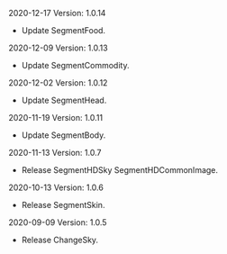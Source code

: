 2020-12-17 Version: 1.0.14
- Update SegmentFood.

2020-12-09 Version: 1.0.13
- Update SegmentCommodity.

2020-12-02 Version: 1.0.12
- Update SegmentHead.

2020-11-19 Version: 1.0.11
- Update SegmentBody.

2020-11-13 Version: 1.0.7
- Release SegmentHDSky SegmentHDCommonImage.

2020-10-13 Version: 1.0.6
- Release SegmentSkin.

2020-09-09 Version: 1.0.5
- Release ChangeSky.

